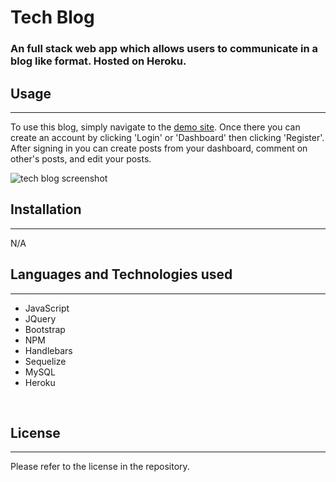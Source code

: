 # Tech Blog
### An full stack web app which allows users to communicate in a blog like format. Hosted on Heroku. 

## Usage
---
To use this blog, simply navigate to the [demo site](https://tech-blog-preston.herokuapp.com/). Once there you can create an account by clicking 'Login' or 'Dashboard' then clicking 'Register'. After signing in you can create posts from your dashboard, comment on other's posts, and edit your posts. 

![tech blog screenshot](https://user-images.githubusercontent.com/6627972/201821038-46965f5d-dbdb-4825-bce9-d8a67f49159e.png)

## Installation
---
N/A

 ## Languages and Technologies used
 ---

  - JavaScript
  - JQuery
  - Bootstrap
  - NPM
  - Handlebars
  - Sequelize
  - MySQL
  - Heroku

<br>

## License
---

Please refer to the license in the repository.
